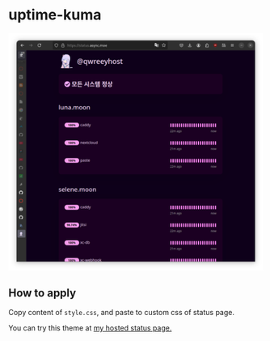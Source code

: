 
# uptime-kuma

![preview image](./preview/Screenshot_From_2024-11-21_10-30-55.png)

## How to apply

Copy content of `style.css`, and paste to custom css of status page.

You can try this theme at [my hosted status page.](https://status.async.moe/)
